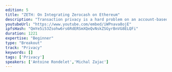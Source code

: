 ```yaml
---
edition: 5
title: "ZETH: On Integrating Zerocash on Ethereum"
description: "Transaction privacy is a hard problem on an account-based blockchain such as Ethereum. While Ben-Sasson et al. presented the Zerocash protocol [BCG+14] as a decentralized anonymous payment (DAP) scheme standing on top of Bitcoin, no study about the integration of such DAP on top of a ledger defined in the account model was provided. In this paper we aim to fill this gap and propose ZETH, an adaptation of Zerocash that can be deployed on top of Ethereum without making any change to the base layer. Our study shows that not only ZETH could be used to transfer Ether, the base currency of Ethereum, but it could also be used to transfer other types of smart contract-based digital assets. We propose an analysis of ZETH's privacy promises and argue that information leakages intrinsic to the use of this protocol are controlled and well-defined, which makes it a viable solution to support private transactions in the context of public and permissioned chains."
youtubeUrl: "https://www.youtube.com/embed/iWPnava8ojE"
ipfsHash: "QmYe5i53Zsohw6rs6RdERSmXQeQvNskZSGyrBnVG8ELQFi"
duration: 1221
expertise: "Beginner"
type: "Breakout"
track: "Privacy"
keywords: []
tags: ['Privacy']
speakers: ['Antoine Rondelet','Michal Zajac']
---
```


